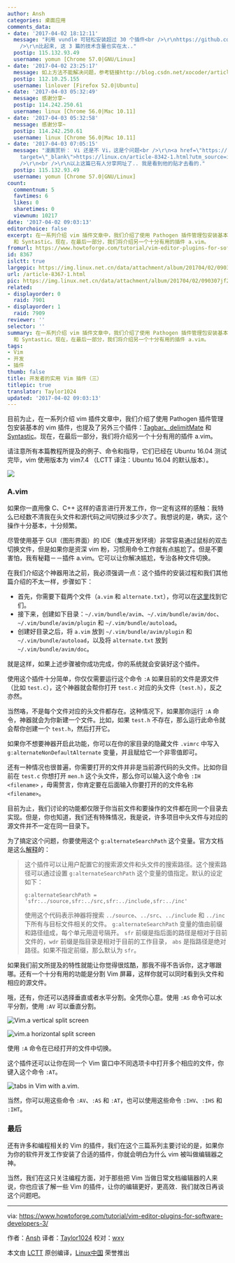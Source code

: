 ```yaml
---
author: Ansh
categories: 桌面应用
comments_data:
- date: '2017-04-02 18:12:11'
  message: "利用 vundle 可轻松安装超过 30 个插件<br />\r\nhttps://github.com/hfucn/vimrc<br />\r\n<br
    />\r\n比起来, 这 3 篇的技术含量也实在太.."
  postip: 115.132.93.49
  username: yomun [Chrome 57.0|GNU/Linux]
- date: '2017-04-02 23:25:17'
  message: 如上方法不能解决问题，参考链接http://blog.csdn.net/xocoder/article/details/8682556倒是解决了问题。
  postip: 112.10.25.155
  username: linlover [Firefox 52.0|Ubuntu]
- date: '2017-04-03 05:32:49'
  message: 感谢分享~
  postip: 114.242.250.61
  username: linux [Chrome 56.0|Mac 10.11]
- date: '2017-04-03 05:32:58'
  message: 感谢分享~
  postip: 114.242.250.61
  username: linux [Chrome 56.0|Mac 10.11]
- date: '2017-04-03 07:05:15'
  message: "漫画赏析： Vi 还是不 Vi，这是个问题<br />\r\n<a href=\"https://linux.cn/article-8342-1.html?utm_source=index&amp;utm_medium=more\"
    target=\"_blank\">https://linux.cn/article-8342-1.html?utm_source=index&amp;utm_medium=more</a><br
    />\r\n<br />\r\n以上这篇已有人分享网址了.. 我是看到他的贴才去看的."
  postip: 115.132.93.49
  username: yomun [Chrome 57.0|GNU/Linux]
count:
  commentnum: 5
  favtimes: 6
  likes: 0
  sharetimes: 0
  viewnum: 10217
date: '2017-04-02 09:03:13'
editorchoice: false
excerpt: 在一系列介绍 vim 插件文章中，我们介绍了使用 Pathogen 插件管理包安装基本的 vim 插件，也提及了另外三个插件：Tagbar、delimitMate
  和 Syntastic。现在，在最后一部分，我们将介绍另一个十分有用的插件 a.vim。
fromurl: https://www.howtoforge.com/tutorial/vim-editor-plugins-for-software-developers-3/
id: 8367
islctt: true
largepic: https://img.linux.net.cn/data/attachment/album/201704/02/090307jf2mm3ps469s3634.jpg
url: /article-8367-1.html
pic: https://img.linux.net.cn/data/attachment/album/201704/02/090307jf2mm3ps469s3634.jpg.thumb.jpg
related:
- displayorder: 0
  raid: 7901
- displayorder: 1
  raid: 7909
reviewer: ''
selector: ''
summary: 在一系列介绍 vim 插件文章中，我们介绍了使用 Pathogen 插件管理包安装基本的 vim 插件，也提及了另外三个插件：Tagbar、delimitMate
  和 Syntastic。现在，在最后一部分，我们将介绍另一个十分有用的插件 a.vim。
tags:
- Vim
- 开发
- 插件
thumb: false
title: 开发者的实用 Vim 插件（三）
titlepic: true
translator: Taylor1024
updated: '2017-04-02 09:03:13'
---
```


目前为止，在一系列介绍 vim 插件文章中，我们介绍了使用 Pathogen 插件管理包安装基本的 vim 插件，也提及了另外三个插件：[Tagbar、delimitMate](/article-7901-1.html) 和 [Syntastic](/article-7909-1.html)。现在，在最后一部分，我们将介绍另一个十分有用的插件 a.vim。


请注意所有本篇教程所提及的例子、命令和指导，它们已经在 Ubuntu 16.04 测试完毕，vim 使用版本为 vim7.4 （LCTT 译注：Ubuntu 16.04 的默认版本）。


![](https://img.linux.net.cn/data/attachment/album/201704/02/090307jf2mm3ps469s3634.jpg)


### A.vim


如果你一直用像 C、C++ 这样的语言进行开发工作，你一定有这样的感触：我特么已经数不清我在头文件和源代码之间切换过多少次了。我想说的是，确实，这个操作十分基本，十分频繁。


尽管使用基于 GUI（图形界面）的 IDE（集成开发环境）非常容易通过鼠标的双击切换文件，但是如果你是资深 vim 粉，习惯用命令工作就有点尴尬了。但是不要害怕，我有秘籍－－插件 a.vim。它可以让你解决尴尬，专治各种文件切换。


在我们介绍这个神器用法之前，我必须强调一点：这个插件的安装过程和我们其他篇介绍的不太一样，步骤如下：


* 首先，你需要下载两个文件（`a.vim` 和 `alternate.txt`），你可以在[这里](http://www.vim.org/scripts/script.php?script_id=31)找到它们。
* 接下来，创建如下目录：`~/.vim/bundle/avim`、`~/.vim/bundle/avim/doc`、 `~/.vim/bundle/avim/plugin` 和 `~/.vim/bundle/autoload`。
* 创建好目录之后，将 `a.vim` 放到 `~/.vim/bundle/avim/plugin` 和 `~/.vim/bundle/autoload`，以及将 `alternate.txt` 放到 `~/.vim/bundle/avim/doc`。


就是这样，如果上述步骤被你成功完成，你的系统就会安装好这个插件。


使用这个插件十分简单，你仅仅需要运行这个命令 `:A` 如果目前的文件是源文件（比如 `test.c`），这个神器就会帮你打开 `test.c` 对应的头文件（`test.h`），反之亦然。


当然咯，不是每个文件对应的头文件都存在。这种情况下，如果那你运行 `:A` 命令，神器就会为你新建一个文件。比如，如果 `test.h` 不存在，那么运行此命令就会帮你创建一个 `test.h`，然后打开它。


如果你不想要神器开启此功能，你可以在你的家目录的隐藏文件 `.vimrc` 中写入 `g:alternateNonDefaultAlternate` 变量，并且赋给它一个非零值即可。


还有一种情况也很普遍，你需要打开的文件并非是当前源代码的头文件。比如你目前在 `test.c` 你想打开 `men.h` 这个头文件，那么你可以输入这个命令 `:IH <filename>` ，毋需赘言，你肯定要在后面输入你要打开的的文件名称 `<filename>`。


目前为止，我们讨论的功能都仅限于你当前文件和要操作的文件都在同一个目录去实现。但是，你也知道，我们还有特殊情况，我是说，许多项目中头文件与对应的源文件并不一定在同一目录下。


为了搞定这个问题，你要使用这个 `g:alternateSearchPath` 这个变量。官方文档是这么[解释](https://github.com/csliu/a.vim/blob/master/doc/alternate.txt)的：



> 
> 这个插件可以让用户配置它的搜索源文件和头文件的搜索路径。这个搜索路径可以通过设置 `g:alternateSearchPath` 这个变量的值指定。默认的设定如下：
> 
> 
> 
> ```
> g:alternateSearchPath = 'sfr:../source,sfr:../src,sfr:../include,sfr:../inc' 
> 
> ```
> 
> 使用这个代码表示神器将搜索 `../source`、`../src`、`../include` 和 `../inc` 下所有与目标文件相关的文件。 `g:alternateSearchPath` 变量的值由前缀和路径组成，每个单元用逗号隔开。 `sfr` 前缀是指后面的路径是相对于目前文件的，`wdr` 前缀是指目录是相对于目前的工作目录， `abs` 是指路径是绝对路径。如果不指定前缀，那么默认为 `sfr`。
> 
> 
> 


如果我们前文所提及的特性就能让你觉得很炫酷，那我不得不告诉你，这才哪跟哪。还有一个十分有用的功能是分割 Vim 屏幕，这样你就可以同时看到头文件和相应的源文件。


哦，还有，你还可以选择垂直或者水平分割。全凭你心意。使用 `:AS` 命令可以水平分割，使用 `:AV` 可以垂直分割。


![Vim.a vertical split screen](https://img.linux.net.cn/data/attachment/album/201704/02/090315cq6y6qi8ew25qb8d.png)


![vim.a horizontal split screen](https://img.linux.net.cn/data/attachment/album/201704/02/090318eie9tz2372cvmdtm.png)


使用 `:A` 命令在已经打开的文件中切换。


这个插件还可以让你在同一个 Vim 窗口中不同选项卡中打开多个相应的文件，你键入这个命令 `:AT`。


![tabs in Vim with a.vim.](https://img.linux.net.cn/data/attachment/album/201704/02/090318cbxcoxz5nabqo5oo.png)


当然，你可以用这些命令 `:AV`、`:AS` 和 `:AT`，也可以使用这些命令 `:IHV`、`:IHS` 和 `:IHT`。


### 最后


还有许多和编程相关的 Vim 的插件，我们在这个三篇系列主要讨论的是，如果你为你的软件开发工作安装了合适的插件，你就会明白为什么 vim 被叫做编辑器之神。


当然，我们在这只关注编程方面，对于那些把 Vim 当做日常文档编辑器的人来说，你也应该了解一些 Vim 的插件，让你的编辑更好，更高效．我们就改日再谈这个问题吧。




---


via: <https://www.howtoforge.com/tutorial/vim-editor-plugins-for-software-developers-3/>


作者：[Ansh](https://www.howtoforge.com/tutorial/vim-editor-plugins-for-software-developers-3/) 译者：[Taylor1024](https://github.com/Taylor1024) 校对：[wxy](https://github.com/wxy)


本文由 [LCTT](https://github.com/LCTT/TranslateProject) 原创编译，[Linux中国](https://linux.cn/) 荣誉推出